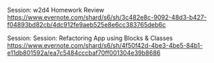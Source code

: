 
Session: w2d4 Homework Review
https://www.evernote.com/shard/s6/sh/3c482e8c-9092-48d3-b427-f04893bd82cb/4dc912fe9aeb525e8e6cc383765deb6c

Session: Session: Refactoring App using Blocks &  Classes
https://www.evernote.com/shard/s6/sh/4f50f42d-4be3-4be5-84b1-e11db801592a/ea7c5484cccbaf70ff001304e39b8686